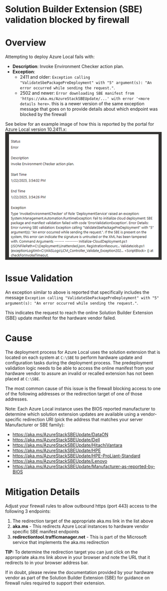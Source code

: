 # Solution Builder Extension (SBE) validation blocked by firewall

# Overview

Attempting to deploy Azure Local fails with:
- **Description**: Invoke Environment Checker action plan.
- **Exception**:
   - 2411 and older: `Exception calling "ValidateSbePackagePreDeployment" with "5" argument(s): "An error occurred while sending the request."`.
   - 2502 and newer: `Error downloading SBE manifest from 'https://aka.ms/AzureStackSBEUpdate/...' with error '<more details here>`. this is a newer version of the same exception message that goes on to provide details about which endpoint was blocked by the firewall

See below for an example image of how this is reported by the portal for Azure Local version 10.2411.x:
![firewall-blocks-sbe-manifest.png](./images/firewall-blocks-sbe-manifest.png)

# Issue Validation

An exception similar to above is reported that specifically includes the message `Exception calling "ValidateSbePackagePreDeployment" with "5" argument(s): "An error occurred while sending the request."`.

This indicates the request to reach the online Solution Builder Extension (SBE) update manifest for the hardware vendor failed.  

# Cause

The deployment process for Azure Local uses the solution extension that is located on each system at `C:\SBE` to perform hardware update and configuration tasks during the deployment process. The predeployment validation logic needs to be able to access the online manifest from your hardware vendor to assure an invalid or recalled extension has not been placed at `C:\SBE`.

The most common cause of this issue is the firewall blocking access to one of the following addresses or the redirection target of one of those addresses.

Note: Each Azure Local instance uses the BIOS reported manufacturer to determine which solution extension updates are available using a vendor-specific redirection URI (pick the address that matches your server Manufacturer or SBE family):

- https://aka.ms/AzureStackSBEUpdate/DataON
- https://aka.ms/AzureStackSBEUpdate/Dell
- https://aka.ms/AzureStackSBEUpdate/HitachiVantara
- https://aka.ms/AzureStackSBEUpdate/HPE
- https://aka.ms/AzureStackSBEUpdate/HPE-ProLiant-Standard
- https://aka.ms/AzureStackSBEUpdate/Lenovo
- https://aka.ms/AzureStackSBEUpdate/Manufacturer-as-reported-by-BIOS

# Mitigation Details

Adjust your firewall rules to allow outbound https (port 443) access to the following 3 endpoints:

1. The redirection target of the appropriate aka.ms link in the list above
2. **aka.ms**  - This redirects Azure Local instances to hardware vendor specific SBE manifest endpoints
3. **redirectiontool.trafficmanager.net**  - This is part of the Microsoft service that implements the aka.ms redirection

**TIP:** To determine the redirection target you can just click on the appropriate aka.ms link above in your browser and note the URL that it redirects to in your browser address bar.

If in doubt, please review the documentation provided by your hardware vendor as part of the Solution Builder Extension (SBE) for guidance on firewall rules required to support their extension.
